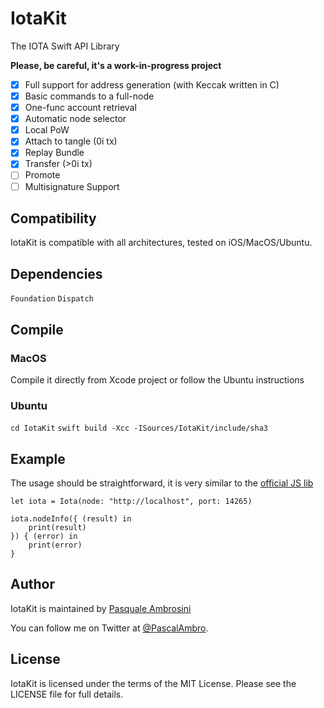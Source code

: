 # IotaKit

The IOTA Swift API Library

**Please, be careful, it's a work-in-progress project**

- [x] Full support for address generation (with Keccak written in C)
- [x] Basic commands to a full-node
- [x] One-func account retrieval
- [x] Automatic node selector
- [x] Local PoW
- [x] Attach to tangle (0i tx)
- [x] Replay Bundle
- [x] Transfer (>0i tx)
- [ ] Promote
- [ ] Multisignature Support

## Compatibility

IotaKit is compatible with all architectures, tested on iOS/MacOS/Ubuntu.

## Dependencies

`Foundation`
`Dispatch`

## Compile

### MacOS

Compile it directly from Xcode project or follow the Ubuntu instructions

### Ubuntu

`cd IotaKit`
`swift build -Xcc -ISources/IotaKit/include/sha3`

## Example

The usage should be straightforward, it is very similar to the [official JS lib](https://github.com/iotaledger/iota.lib.js)

```
let iota = Iota(node: "http://localhost", port: 14265)

iota.nodeInfo({ (result) in
	print(result)
}) { (error) in
	print(error)
}
```

## Author

IotaKit is maintained by [Pasquale Ambrosini](https://pascalbros.github.io)

You can follow me on Twitter at [@PascalAmbro](http://twitter.com/PascalAmbro).


## License
IotaKit is licensed under the terms of the MIT License. Please see the LICENSE file for full details.

